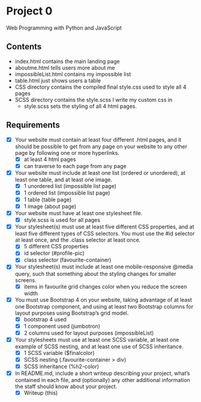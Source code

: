 # Project 0

Web Programming with Python and JavaScript

## Contents

- index.html contains the main landing page
- aboutme.html tells users more about me
- impossibleList.html contains my impossible list
- table.html just shows users a table
- CSS directory contains the compiled final style.css used to style all 4 pages
- SCSS directory contains the style.scss I write my custom css in
    - style.scss sets the styling of all 4 html pages.

## Requirements

 - [x] Your website must contain at least four different .html pages, and it should be possible to get from any page on your website to any other page by following one or more hyperlinks.
    - [x] at least 4 html pages 
    - [x] can traverse to each page from any page

 - [x] Your website must include at least one list (ordered or unordered), at least one table, and at least one image.
    - [x] 1 unordered list (impossible list page)
    - [x] 1 ordered list (impossible list page)
    - [x] 1 table (table page)
    - [x] 1 image (about page)
 
 - [x] Your website must have at least one stylesheet file.
    - [x] style.scss is used for all pages

 - [x] Your stylesheet(s) must use at least five different CSS properties, and at least five different types of CSS selectors. You must use the #id selector at least once, and the .class selector at least once.
    - [x] 5 different CSS properties
    - [x] id selector (#profile-pic)
    - [x] class selector (favourite-container)

 - [x] Your stylesheet(s) must include at least one mobile-responsive @media query, such that something about the styling changes for smaller screens.
    - [x] items in favourite grid changes color when you reduce the screen width

 - [x] You must use Bootstrap 4 on your website, taking advantage of at least one Bootstrap component, and using at least two Bootstrap columns for layout purposes using Bootstrap’s grid model.
    - [x] bootstrap 4 used
    - [x] 1 component used (jumbotron)
    - [x] 2 columns used for layout purposes (impossibleList)

 - [x] Your stylesheets must use at least one SCSS variable, at least one example of SCSS nesting, and at least one use of SCSS inheritance.
    - [x] 1 SCSS variable ($finalcolor)
    - [x] SCSS nesting (.favourite-container > div)
    - [x] SCSS inheritance (%h2-color)

 - [x] In README.md, include a short writeup describing your project, what’s contained in each file, and (optionally) any other additional information the staff should know about your project.
    - [x] Writeup (this) 
